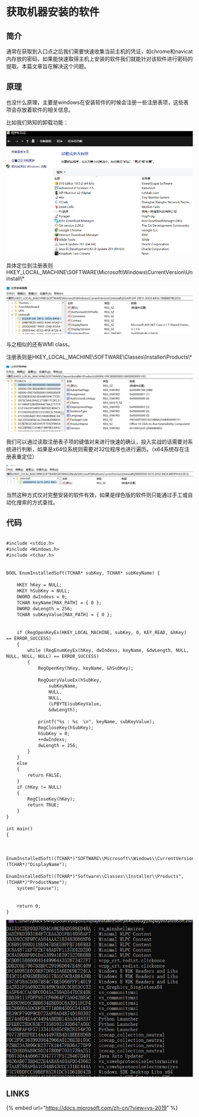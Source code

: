 # 获取机器安装的软件

## 简介

通常在获取到入口点之后我们需要快速收集当前主机的凭证，如chrome和navicat内存放的密码，如果能快速取得主机上安装的软件我们就能针对该软件进行密码的提取，本篇文章旨在解决这个问题。

## 原理

也没什么原理，主要是windows在安装软件的时候会注册一些注册表项，这些表项会存放着软件的相关信息。

比如我们熟知的卸载功能：

![](../.gitbook/assets/image%20%28163%29.png)

具体定位到注册表则HKEY\_LOCAL\_MACHINE\SOFTWARE\Microsoft\Windows\CurrentVersion\Uninstall\\*

![](../.gitbook/assets/image%20%28159%29.png)

与之相似的还有WMI class。

注册表则是HKEY\_LOCAL\_MACHINE\SOFTWARE\Classes\Installer\Products\\*

![](../.gitbook/assets/image%20%28160%29.png)

我们可以通过读取注册表子项的键值对来进行快速的确认，投入实战的话需要对系统进行判断，如果是x64位系统则需要对32位程序也进行遍历。（x64系统存在注册表重定位）

![](../.gitbook/assets/image%20%28161%29.png)

当然这种方式仅对完整安装的软件有效，如果是绿色版的软件则只能通过手工或自动化搜索的方式查找。

## 代码

```text

#include <stdio.h>
#include <Windows.h>
#include <tchar.h>


BOOL EnumInstalledSoft(TCHAR* subKey, TCHAR* subKeyName) {

	HKEY hKey = NULL;
	HKEY hSubKey = NULL;
	DWORD dwIndexs = 0;
	TCHAR keyName[MAX_PATH] = { 0 };
	DWORD dwLength = 256;
	TCHAR subKeyValue[MAX_PATH] = { 0 };


	if (RegOpenKeyEx(HKEY_LOCAL_MACHINE, subKey, 0, KEY_READ, &hKey) == ERROR_SUCCESS)
	{
		while (RegEnumKeyEx(hKey, dwIndexs, keyName, &dwLength, NULL, NULL, NULL, NULL) == ERROR_SUCCESS)
		{
			RegOpenKey(hKey, keyName, &hSubKey);

			RegQueryValueEx(hSubKey,
				subKeyName,
				NULL,
				NULL,
				(LPBYTE)subKeyValue,
				&dwLength);

			printf("%s : %s  \n", keyName, subKeyValue);
			RegCloseKey(hSubKey);
			hSubKey = 0;
			++dwIndexs;
			dwLength = 256;
		}
	}
	else
	{
		return FALSE;
	}
	if (hKey != NULL)
	{
		RegCloseKey(hKey);
		return TRUE;
	}
}

int main()
{


	EnumInstalledSoft((TCHAR*)"SOFTWARE\\Microsoft\\Windows\\CurrentVersion\\Uninstall",(TCHAR*)"DisplayName");
	EnumInstalledSoft((TCHAR*)"Software\\Classes\\Installer\\Products", (TCHAR*)"ProductName");
	system("pause");


	return 0;
}

```

![](../.gitbook/assets/image%20%28162%29.png)

## LINKS

{% embed url="https://docs.microsoft.com/zh-cn/?view=vs-2019" %}



